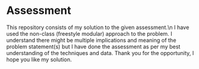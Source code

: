 # Assessment
This repository consists of my solution to the given assessment.\n
I have used the non-class (freestyle modular) approach to the problem. 
I understand there might be multiple implications and meaning of the problem statement(s) 
but I have done the assessment as per my best understanding of the techniques and data. 
Thank you for the opportunity, I hope you like my solution. 

